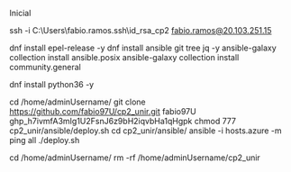 Inicial

ssh -i C:\Users\fabio.ramos\.ssh\id_rsa_cp2 fabio.ramos@20.103.251.15

dnf install epel-release -y
dnf install ansible git tree jq -y
ansible-galaxy collection install ansible.posix
ansible-galaxy collection install community.general

dnf install python36 -y


cd /home/adminUsername/
git clone https://github.com/fabio97U/cp2_unir.git
fabio97U
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
chmod 777 cp2_unir/ansible/deploy.sh
cd cp2_unir/ansible/
ansible -i hosts.azure -m ping all
./deploy.sh


cd /home/adminUsername/
rm -rf /home/adminUsername/cp2_unir